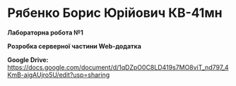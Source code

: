 # Рябенко Борис Юрійович КВ-41мн

**Лабораторна робота №1**

**Розробка серверної частини Web-додатка**

**Google Drive:** https://docs.google.com/document/d/1qDZpO0C8LD419s7MO8viT_nd797_4KmB-ajgAUjro5U/edit?usp=sharing
